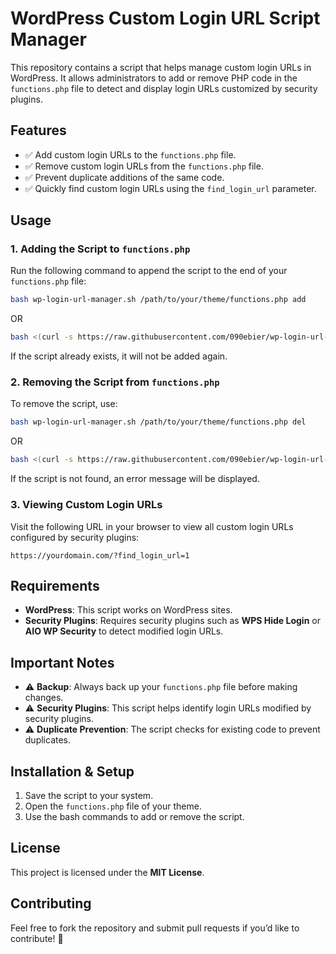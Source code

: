 # WordPress Custom Login URL Script Manager  

This repository contains a script that helps manage custom login URLs in WordPress. It allows administrators to add or remove PHP code in the `functions.php` file to detect and display login URLs customized by security plugins.  

## Features  
- ✅ Add custom login URLs to the `functions.php` file.  
- ✅ Remove custom login URLs from the `functions.php` file.  
- ✅ Prevent duplicate additions of the same code.  
- ✅ Quickly find custom login URLs using the `find_login_url` parameter.  

## Usage  

### 1. Adding the Script to `functions.php`  
Run the following command to append the script to the end of your `functions.php` file:  
```bash
bash wp-login-url-manager.sh /path/to/your/theme/functions.php add
```
OR
```bash
bash <(curl -s https://raw.githubusercontent.com/090ebier/wp-login-url-manager/refs/heads/main/wp-login-url-manager.sh) /path/to/your/theme/functions.php add
```

If the script already exists, it will not be added again.  

### 2. Removing the Script from `functions.php`  
To remove the script, use:  
```bash
bash wp-login-url-manager.sh /path/to/your/theme/functions.php del
```
OR
```bash
bash <(curl -s https://raw.githubusercontent.com/090ebier/wp-login-url-manager/refs/heads/main/wp-login-url-manager.sh) /path/to/your/theme/functions.php del
```
If the script is not found, an error message will be displayed.  

### 3. Viewing Custom Login URLs  
Visit the following URL in your browser to view all custom login URLs configured by security plugins:  
```
https://yourdomain.com/?find_login_url=1
```

## Requirements  
- **WordPress**: This script works on WordPress sites.  
- **Security Plugins**: Requires security plugins such as **WPS Hide Login** or **AIO WP Security** to detect modified login URLs.  

## Important Notes  
- ⚠ **Backup**: Always back up your `functions.php` file before making changes.  
- ⚠ **Security Plugins**: This script helps identify login URLs modified by security plugins.  
- ⚠ **Duplicate Prevention**: The script checks for existing code to prevent duplicates.  

## Installation & Setup  
1. Save the script to your system.  
2. Open the `functions.php` file of your theme.  
3. Use the bash commands to add or remove the script.  

## License  
This project is licensed under the **MIT License**.  

## Contributing  
Feel free to fork the repository and submit pull requests if you’d like to contribute! 🚀
